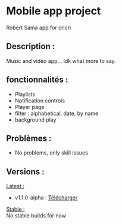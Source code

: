 # Mobile app project
Robert Sama app for cricri  

## Description :  
Music and vidéo app...
Idk what more to say.

## fonctionnalités :  
- Playlists
- Notification controls
- Player page
- filter : alphabetical, date, by name
- background play

## Problèmes :  
- No problems, only skill issues

## Versions :  
<u>Latest :</u>  
- v1.1.0-alpha : [Télécharger](https://github.com/Robert-Sama/zik/releases/tag/v1.0.0/app-release.apk)

<u>Stable :</u>  
No stable builds for now
